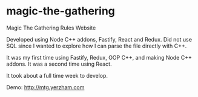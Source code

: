 # magic-the-gathering
Magic The Gathering Rules Website

Developed using Node C++ addons, Fastify, React and Redux. Did not use SQL since I wanted to explore how I can parse the file directly with C++.

It was my first time using Fastify, Redux, OOP C++, and making Node C++ addons.
It was a second time using React.

It took about a full time week to develop.

Demo: http://mtg.yerzham.com
